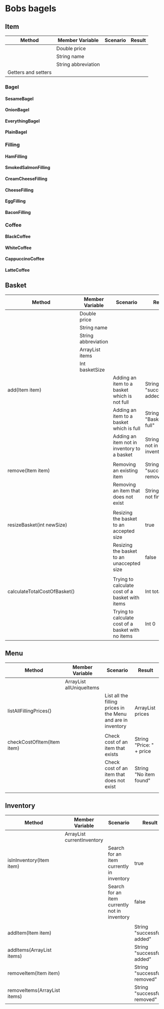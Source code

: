 # Bobs bagels

## Item

| Method              | Member Variable     | Scenario | Result |
|---------------------|---------------------|----------|--------|
|                     | Double price        |          |        |
|                     | String name         |          |        |
|                     | String abbreviation |          |        |
| Getters and setters |                     |          |        |

### Bagel
#### SesameBagel
#### OnionBagel
#### EverythingBagel
#### PlainBagel

### Filling
#### HamFilling
#### SmokedSalmonFilling
#### CreamCheeseFilling
#### CheeseFilling
#### EggFilling
#### BaconFilling

### Coffee
#### BlackCoffee
#### WhiteCoffee
#### CappuccinoCoffee
#### LatteCoffee

## Basket
| Method                       | Member Variable       | Scenario                                           | Result                          |
|------------------------------|-----------------------|----------------------------------------------------|---------------------------------|
|                              | Double price          |                                                    |                                 |
|                              | String name           |                                                    |                                 |
|                              | String abbreviation   |                                                    |                                 |
|                              | ArrayList<Item> items |                                                    |                                 |
|                              | Int basketSize        |                                                    |                                 |
| add(Item item)               |                       | Adding an item to a basket which is not full       | String "successfully added"     |
|                              |                       | Adding an item to a basket which is full           | String "Basket is full"         |
|                              |                       | Adding an item not in inventory to a basket        | String "Item not in inventory"  |
|                              |                       |                                                    |                                 |
| remove(Item item)            |                       | Removing an existing item                          | String "successfully removed"   |
|                              |                       | Removing an item that does not exist               | String "could not find item"    |
|                              |                       |                                                    |                                 |
| resizeBasket(int newSize)    |                       | Resizing the basket to an accepted size            | true                            |
|                              |                       | Resizing the basket to an unaccepted size          | false                           |
|                              |                       |                                                    |                                 |
| calculateTotalCostOfBasket() |                       | Trying to calculate cost of a basket with items    | Int totalCost                   |
|                              |                       | Trying to calculate cost of a basket with no items | Int 0                           |

## Menu

| Method                     | Member Variable                | Scenario                                                     | Result                   |
|----------------------------|--------------------------------|--------------------------------------------------------------|--------------------------|
|                            | ArrayList<Item> allUniqueItems |                                                              |                          |
| listAllFillingPrices()     |                                | List all the filling prices in the Menu and are in inventory | ArrayList<String> prices |
|                            |                                |                                                              |                          |
| checkCostOfItem(Item item) |                                | Check cost of an item that exists                            | String "Price: " + price |
|                            |                                | Check cost of an item that does not exist                    | String "No item found"   |
|                            |                                |                                                              |                          |

## Inventory

| Method                             | Member Variable                  | Scenario                                      | Result                        |
|------------------------------------|----------------------------------|-----------------------------------------------|-------------------------------|
|                                    | ArrayList<Item> currentInventory |                                               |                               |
| isInInventory(Item item)           |                                  | Search for an item currently in inventory     | true                          |
|                                    |                                  | Search for an item currently not in inventory | false                         |
|                                    |                                  |                                               |                               |
| addItem(Item item)                 |                                  |                                               | String "successfully added"   |
| addItems(ArrayList<Item> items)    |                                  |                                               | String "successfully added"   |
| removeItem(Item item)              |                                  |                                               | String "successfully removed" |
| removeItems(ArrayList<Item> items) |                                  |                                               | String "successfully removed" |